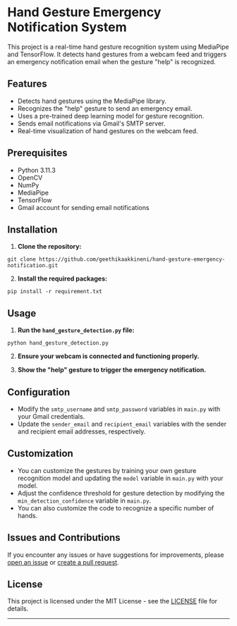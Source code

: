 # Hand Gesture Emergency Notification System

This project is a real-time hand gesture recognition system using MediaPipe and TensorFlow. It detects hand gestures from a webcam feed and triggers an emergency notification email when the gesture "help" is recognized.

## Features
- Detects hand gestures using the MediaPipe library.
- Recognizes the "help" gesture to send an emergency email.
- Uses a pre-trained deep learning model for gesture recognition.
- Sends email notifications via Gmail's SMTP server.
- Real-time visualization of hand gestures on the webcam feed.

## Prerequisites
- Python 3.11.3
- OpenCV
- NumPy
- MediaPipe
- TensorFlow
- Gmail account for sending email notifications

## Installation
1. **Clone the repository:**
```
git clone https://github.com/geethikaakkineni/hand-gesture-emergency-notification.git
```

2. **Install the required packages:**
```
pip install -r requirement.txt
```


## Usage
1. **Run the `hand_gesture_detection.py` file:**
```
python hand_gesture_detection.py
```

2. **Ensure your webcam is connected and functioning properly.**

3. **Show the "help" gesture to trigger the emergency notification.**

## Configuration
- Modify the `smtp_username` and `smtp_password` variables in `main.py` with your Gmail credentials.
- Update the `sender_email` and `recipient_email` variables with the sender and recipient email addresses, respectively.

## Customization
- You can customize the gestures by training your own gesture recognition model and updating the `model` variable in `main.py` with your model.
- Adjust the confidence threshold for gesture detection by modifying the `min_detection_confidence` variable in `main.py`.
- You can also customize the code to recognize a specific number of hands.

## Issues and Contributions
If you encounter any issues or have suggestions for improvements, please [open an issue](https://github.com/your-username/hand-gesture-emergency-notification/issues) or [create a pull request](https://github.com/your-username/hand-gesture-emergency-notification/pulls).

## License
This project is licensed under the MIT License - see the [LICENSE](LICENSE) file for details.

---

